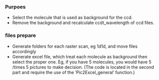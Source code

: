 ### Purpoes
- Select the molecule that is used as background for the ccd.
- Remove the background and recalculate ccdt_wavelength of ccd files.

### files prepare
- Generate folders for each raster scan, eg 1d1d, and move files accordingly
- Generate excel file, which treat each molecule as background then select the proper one. Eg, if you have 5 molecules, you would have 5 /times 5 pictures to make decision. (The code is located in the second part and require the use of the ‘Pic2Excel_general’ function.)
